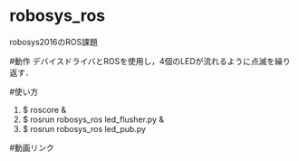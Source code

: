 # robosys_ros
robosys2016のROS課題

#動作
デバイスドライバとROSを使用し，4個のLEDが流れるように点滅を繰り返す．

#使い方
1. $ roscore &
2. $ rosrun robosys_ros led_flusher.py &
3. $ rosrun robosys_ros led_pub.py

#動画リンク
